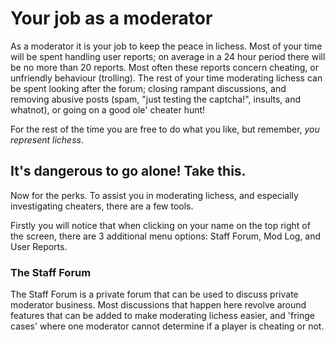 # Your job as a moderator
As a moderator it is your job to keep the peace in lichess. Most of your time will be spent handling user reports; on average in a 24 hour period there will be no more than 20 reports. Most often these reports concern cheating, or unfriendly behaviour (trolling). The rest of your time moderating lichess can be spent looking after the forum; closing rampant discussions, and removing abusive posts (spam, "just testing the captcha!", insults, and whatnot), or going on a good ole' cheater hunt!

For the rest of the time you are free to do what you like, but remember, _you represent lichess_.

## It's dangerous to go alone! Take this.
Now for the perks. To assist you in moderating lichess, and especially investigating cheaters, there are a few tools.

Firstly you will notice that when clicking on your name on the top right of the screen, there are 3 additional menu options: Staff Forum, Mod Log, and User Reports.

<insert image>

### The Staff Forum
The Staff Forum is a private forum that can be used to discuss private moderator business. Most discussions that happen here revolve around features that can be added to make moderating lichess easier, and 'fringe cases' where one moderator cannot determine if a player is cheating or not.
